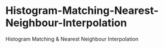 # Histogram-Matching-Nearest-Neighbour-Interpolation
Histogram Matching &amp; Nearest Neighbour Interpolation
